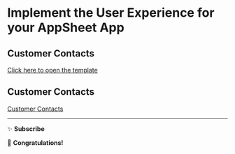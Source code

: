# Implement the User Experience for your AppSheet App

## Customer Contacts  
[Click here to open the template](https://www.appsheet.com/Template/AppDef?appName=CustomerContacts-939262569&utm_source=share_app_link)

## Customer Contacts  
[Customer Contacts](https://www.appsheet.com/Template/AppDef?appName=Lab2-CustomerContacts-3856613)

---

✨ **Subscribe**  

🎉 **Congratulations!**
